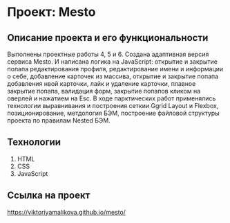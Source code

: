 # Проект: Mesto
## Описание проекта и его функциональности
Выполнены проектные работы 4, 5 и 6. Создана адаптивная версия сервиса Mesto. И написана логика на JavaScript: открытие и закрытие попапа редактирования профиля, редактирование имени и информации о себе, добавление карточек из массива, открытие и закрытие попапа добавления нвой карточки, лайк и удаление карточки, плавное закрытие попапа, валидация форм, закрытие попапов кликом на оверлей и нажатием на Esc.
В ходе парктических работ применялись технологии выравнивания и построения сеткии Ggrid Layout и Flexbox, позиционирование, метдология БЭМ, построение файловой структуры проекта по правилам Nested БЭМ.
## Технологии
1. HTML
2. CSS
3. JavaScript
## Ссылка на проект
https://viktoriyamalikova.github.io/mesto/
